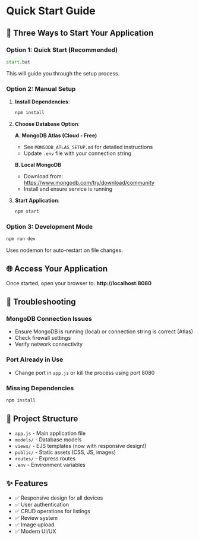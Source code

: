 # Quick Start Guide

## 🚀 Three Ways to Start Your Application

### Option 1: Quick Start (Recommended)
```cmd
start.bat
```
This will guide you through the setup process.

### Option 2: Manual Setup

1. **Install Dependencies**:
   ```cmd
   npm install
   ```

2. **Choose Database Option**:

   **A. MongoDB Atlas (Cloud - Free)**
   - See `MONGODB_ATLAS_SETUP.md` for detailed instructions
   - Update `.env` file with your connection string

   **B. Local MongoDB**
   - Download from: https://www.mongodb.com/try/download/community
   - Install and ensure service is running

3. **Start Application**:
   ```cmd
   npm start
   ```

### Option 3: Development Mode
```cmd
npm run dev
```
Uses nodemon for auto-restart on file changes.

## 🌐 Access Your Application

Once started, open your browser to:
**http://localhost:8080**

## 🔧 Troubleshooting

### MongoDB Connection Issues
- Ensure MongoDB is running (local) or connection string is correct (Atlas)
- Check firewall settings
- Verify network connectivity

### Port Already in Use
- Change port in `app.js` or kill the process using port 8080

### Missing Dependencies
```cmd
npm install
```

## 📁 Project Structure
- `app.js` - Main application file
- `models/` - Database models
- `views/` - EJS templates (now with responsive design!)
- `public/` - Static assets (CSS, JS, images)
- `routes/` - Express routes
- `.env` - Environment variables

## ✨ Features
- ✅ Responsive design for all devices
- ✅ User authentication
- ✅ CRUD operations for listings
- ✅ Review system
- ✅ Image upload
- ✅ Modern UI/UX
